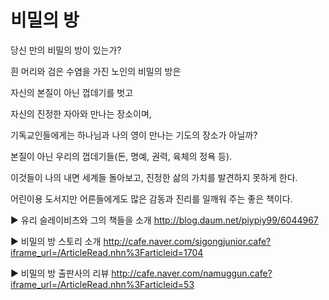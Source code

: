 # 비밀의 방

당신 만의 비밀의 방이 있는가?

 

흰 머리와 검은 수염을 가진 노인의 비밀의 방은

자신의 본질이 아닌 껍데기를 벗고

자신의 진정한 자아와 만나는 장소이며,

기독교인들에게는 하나님과 나의 영이 만나는 기도의 장소가 아닐까?

 

본질이 아닌 우리의 껍데기들(돈, 명예, 권력, 육체의 정욕 등).

이것들이 나의 내면 세계들 돌아보고, 진정한 삶의 가치를 발견하지 못하게 한다.

 

어린이용 도서지만 어른들에게도 많은 감동과 진리를 일깨워 주는 좋은 책이다.


▶ 유리 슬레이비츠와 그의 책들을 소개
http://blog.daum.net/piypiy99/6044967

 

▶ 비밀의 방 스토리 소개
http://cafe.naver.com/sigongjunior.cafe?iframe_url=/ArticleRead.nhn%3Farticleid=1704

 

▶ 비밀의 방 출판사의 리뷰
http://cafe.naver.com/namuggun.cafe?iframe_url=/ArticleRead.nhn%3Farticleid=53
